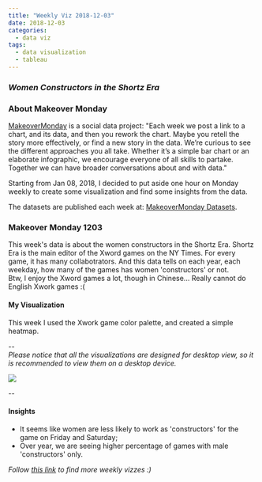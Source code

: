 ```yaml
---
title: "Weekly Viz 2018-12-03"
date: 2018-12-03
categories:
  - data viz
tags:
  - data visualization
  - tableau
---
```


### *Women Constructors in the Shortz Era*


### About Makeover Monday

[MakeoverMonday](http://www.makeovermonday.co.uk/) is a social data project:
"Each week we post a link to a chart, and its data, and then you rework the chart.
Maybe you retell the story more effectively, or find a new story in the data.
We’re curious to see the different approaches you all take. Whether it’s a simple bar chart or an elaborate infographic, we encourage everyone of all skills to partake.
Together we can have broader conversations about and with data."

Starting from Jan 08, 2018, I decided to put aside one hour on Monday weekly to create some visualization and find some insights from the data.

The datasets are published each week at: [MakeoverMonday Datasets](http://www.makeovermonday.co.uk/data/).

### Makeover Monday 1203

This week's data is about the women constructors in the Shortz Era. Shortz Era is the main editor of the Xword games on the NY Times. For every game, it has many collabotrators. And this data tells on each year, each weekday, how many of the games has women 'constructors' or not.  
Btw, I enjoy the Xword games a lot, though in Chinese... Really cannot do English Xwork games :(

#### My Visualization

This week I used the Xwork game color palette, and created a simple heatmap.  

--  
*Please notice that all the visualizations are designed for desktop view, so it is recommended to view them on a desktop device.*  

<div class='tableauPlaceholder' id='viz1543891514730' style='position: relative'>
<noscript><a href='#'>
  <img alt=' ' src='https:&#47;&#47;public.tableau.com&#47;static&#47;images&#47;Ma&#47;MakeOverMonday1203&#47;EdittedbyMaleOnly&#47;1_rss.png' style='border: none' />
</a></noscript>
<object class='tableauViz'  style='display:none;'>
  <param name='host_url' value='https%3A%2F%2Fpublic.tableau.com%2F' />
  <param name='embed_code_version' value='3' />
  <param name='site_root' value='' />
  <param name='name' value='MakeOverMonday1203&#47;EdittedbyMaleOnly' />
  <param name='tabs' value='no' />
  <param name='toolbar' value='yes' />
  <param name='static_image' value='https:&#47;&#47;public.tableau.com&#47;static&#47;images&#47;Ma&#47;MakeOverMonday1203&#47;EdittedbyMaleOnly&#47;1.png' />
  <param name='animate_transition' value='yes' />
  <param name='display_static_image' value='yes' />
  <param name='display_spinner' value='yes' />
  <param name='display_overlay' value='yes' />
  <param name='display_count' value='yes' />
</object></div>      
<script type='text/javascript'>           
  var divElement = document.getElementById('viz1543891514730');       
  var vizElement = divElement.getElementsByTagName('object')[0];    
  vizElement.style.width='500px';vizElement.style.height='827px';         
  var scriptElement = document.createElement('script');               
  scriptElement.src = 'https://public.tableau.com/javascripts/api/viz_v1.js';     
  vizElement.parentNode.insertBefore(scriptElement, vizElement);              
</script>  


--  

#### Insights
* It seems like women are less likely to work as 'constructors' for the game on Friday and Saturday;  
* Over year, we are seeing higher percentage of games with male 'constructors' only.  


*Follow [this link](https://yudong-94.github.io/personal-website/project/MakeOverMonday2018/) to find more weekly vizzes :)*